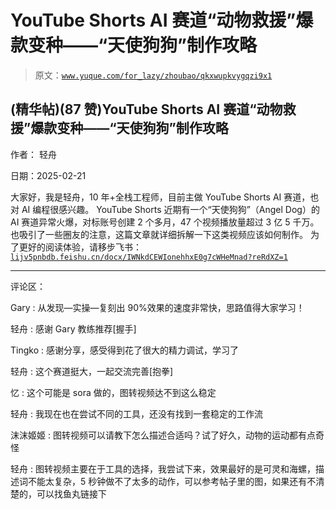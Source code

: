 # YouTube Shorts AI 赛道“动物救援”爆款变种——“天使狗狗”制作攻略

> 原文：[`www.yuque.com/for_lazy/zhoubao/qkxwupkvygqzi9x1`](https://www.yuque.com/for_lazy/zhoubao/qkxwupkvygqzi9x1)

## (精华帖)(87 赞)YouTube Shorts AI 赛道“动物救援”爆款变种——“天使狗狗”制作攻略

作者： 轻舟

日期：2025-02-21

大家好，我是轻舟，10 年+全栈工程师，目前主做 YouTube Shorts AI 赛道，也对 AI 编程很感兴趣。 YouTube
Shorts 近期有一个“天使狗狗”（Angel Dog）的 AI 赛道异常火爆，对标账号创建 2 个多月，47 个视频播放量超过 3 亿 5 千万。
也吸引了一些圈友的注意，这篇文章就详细拆解一下这类视频应该如何制作。 为了更好的阅读体验，请移步飞书： [`lijv5pnbdb.feishu.cn/docx/IWNkdCEWIonehhxE0g7cWHeMnad?reRdXZ=1`](https://lijv5pnbdb.feishu.cn/docx/IWNkdCEWIonehhxE0g7cWHeMnad?reRdXZ=1)

* * *

评论区：

Gary : 从发现—实操—复刻出 90%效果的速度非常快，思路值得大家学习！

轻舟 : 感谢 Gary 教练推荐[握手]

Tingko : 感谢分享，感受得到花了很大的精力调试，学习了

轻舟 : 这个赛道挺大，一起交流完善[抱拳]

忆 : 这个可能是 sora 做的，图转视频达不到这么稳定

轻舟 : 我现在也在尝试不同的工具，还没有找到一套稳定的工作流

沫沫姬姬 : 图转视频可以请教下怎么描述合适吗？试了好久，动物的运动都有点奇怪

轻舟 : 图转视频主要在于工具的选择，我尝试下来，效果最好的是可灵和海螺，描述词不能太复杂，5 秒钟做不了太多的动作，可以参考帖子里的图，如果还有不清楚的，可以找鱼丸链接下